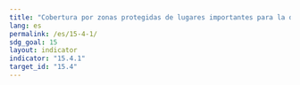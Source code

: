 ```yaml
---
title: "Cobertura por zonas protegidas de lugares importantes para la diversidad biológica de las montañas"
lang: es
permalink: /es/15-4-1/
sdg_goal: 15
layout: indicator
indicator: "15.4.1"
target_id: "15.4"
---
```


